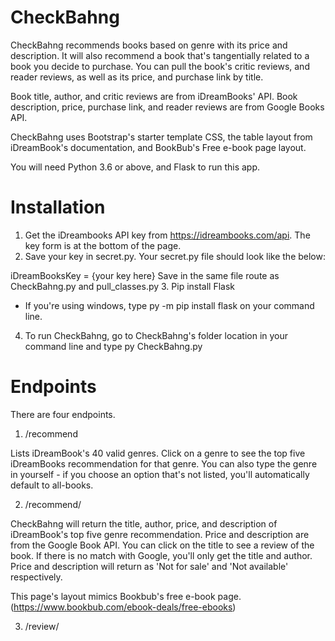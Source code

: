 # CheckBahng

CheckBahng recommends books based on genre with its price and description. 
It will also recommend a book that's tangentially related to a book you decide to purchase. 
You can pull the book's critic reviews, and reader reviews, as well as its price, and purchase link by title.

Book title, author, and critic reviews are from iDreamBooks' API.
Book description, price, purchase link, and reader reviews are from Google Books API.

CheckBahng uses Bootstrap's starter template CSS, the table layout from iDreamBook's documentation, and BookBub's Free e-book page layout.

You will need Python 3.6 or above, and Flask to run this app.

# Installation

1. Get the iDreambooks API key from https://idreambooks.com/api. The key form is at the bottom of the page.
2. Save your key in secret.py. Your secret.py file should look like the below:

  iDreamBooksKey = {your key here}
   Save in the same file route as CheckBahng.py and pull_classes.py
3. Pip install Flask
  * If you're using windows, type py -m pip install flask on your command line.
4. To run CheckBahng, go to CheckBahng's folder location in your command line and type py CheckBahng.py

# Endpoints

There are four endpoints.
1. /recommend 

  Lists iDreamBook's 40 valid genres. Click on a genre to see the top five iDreamBooks recommendation for that genre.
  You can also type the genre in yourself - if you choose an option that's not listed, you'll automatically default to all-books.
  
2. /recommend/<genre>

  CheckBahng will return the title, author, price, and description of iDreamBook's top five genre recommendation. Price and description are from the Google Book API. You can click on the title to see a review of the book.
  If there is no match with Google, you'll only get the title and author. Price and description will return as 'Not for sale' and 'Not available' respectively.
  
  This page's layout mimics Bookbub's free e-book page. (https://www.bookbub.com/ebook-deals/free-ebooks) 
  
3. /review/<title>
  
  CheckBahng will return a list of the title, author, critic review, and reader review. 
  The reader reviews are based on Google's reader review. You can click on the title to go to the purchase page.
  
4. /purchase/<title>

  CheckBahng will return a title's price, and purchase link. 
  If you look for a title that doesn't exist in iDreamBook's data base, this endpoint will return a default page that looks like the below:
  title - no matching book
  price - not for sale
  purchase link - not for sale
  
  CheckBahng's price and purchase link information are from Google Books API, which only pulls from the Google Play Store. If the book is not for sale on Google Play, the price will show as 'Not for Sale'.
  
  CheckBahng will also return a wild-card recommendation, which is the least relevant book from the Google API pull for the title you searched for. You will see the title, author, and description of the book
  
